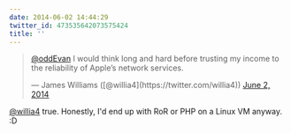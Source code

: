 ```yaml
---
date: 2014-06-02 14:44:29
twitter_id: 473535642073575424
title: ''
---
```


<blockquote class="twitter-tweet"><p lang="en" dir="ltr"><a href="https://twitter.com/oddEvan?ref_src=twsrc%5Etfw">@oddEvan</a> I would think long and hard before trusting my income to the reliability of Apple’s network services.</p>&mdash; James Williams ([@willia4](https://twitter.com/willia4)) <a href="https://twitter.com/willia4/status/473535210009948160?ref_src=twsrc%5Etfw">June 2, 2014</a></blockquote>
<script async src="https://platform.twitter.com/widgets.js" charset="utf-8"></script>

[@willia4](https://twitter.com/willia4) true. Honestly, I'd end up with RoR or PHP on a Linux VM anyway. :D

